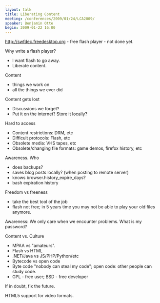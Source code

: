```yaml
---
layout: talk
title: Liberating Content
meeting: /conferences/2009/01/24/LCA2009/
speaker: Benjamin Otte
begin: 2009-01-22 16:00
---
```

<http://swfdec.freedesktop.org> - free flash player - not done yet.

Why write a flash player?

* I want flash to go away.
* Liberate content.

Content

* things we work on
* all the things we ever did

Content gets lost

* Discussions we forget?
* Put it on the internet? Store it locally?

Hard to access

* Content restrictions: DRM, etc
* Difficult protocols: Flash, etc
* Obsolete media: VHS tapes, etc
* Obsolete/changing file formats: game demos, firefox history, etc

Awareness. Who

* does backups?
* saves blog posts locally? (when posting to remote server)
* knows browser.history\_expire\_days?
* bash expiration history

Freedom vs freeness

* take the best tool of the job
* flash not free; in 5 years time you may not be able to play
your old files anymore.

Awareness: We only care when we encounter problems. What is my password?

Content vs. Culture

* MPAA vs "amateurs".
* Flash vs HTML
* .NET/Java vs JS/PHP/Python/etc
* Bytecode vs open code
* Byte code "nobody can steal my code"; open code: other people can study code.
* GPL - free user; BSD - free developer

If in doubt, fix the future.

HTML5 support for video formats.
